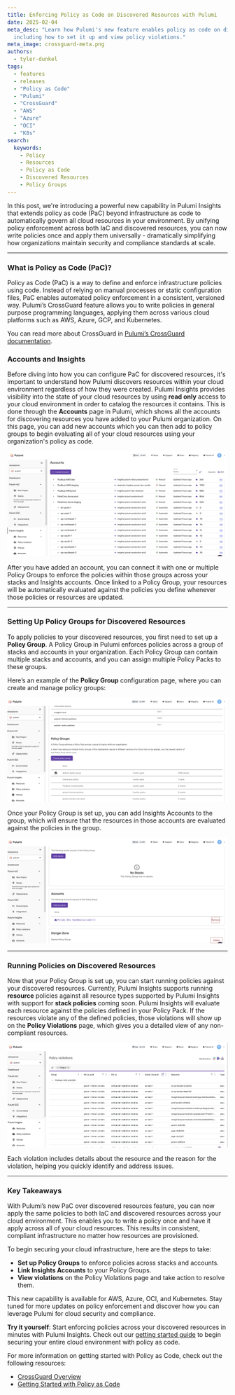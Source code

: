 ```yaml
---
title: Enforcing Policy as Code on Discovered Resources with Pulumi
date: 2025-02-04
meta_desc: "Learn how Pulumi's new feature enables policy as code on discovered resources,
  including how to set it up and view policy violations."
meta_image: crossguard-meta.png
authors:
  - tyler-dunkel
tags:
  - features
  - releases
  - "Policy as Code"
  - "Pulumi"
  - "CrossGuard"
  - "AWS"
  - "Azure"
  - "OCI"
  - "K8s"
search:
  keywords:
    - Policy
    - Resources
    - Policy as Code
    - Discovered Resources
    - Policy Groups
---
```


In this post, we're introducing a powerful new capability in Pulumi Insights that extends policy as code (PaC) beyond infrastructure as code to automatically govern all cloud resources in your environment. By unifying policy enforcement across both IaC and discovered resources, you can now write policies once and apply them universally - dramatically simplifying how organizations maintain security and compliance standards at scale.

<!--more-->

---

### What is Policy as Code (PaC)?

Policy as Code (PaC) is a way to define and enforce infrastructure policies using code. Instead of relying on manual processes or static configuration files, PaC enables automated policy enforcement in a consistent, versioned way. Pulumi’s CrossGuard feature allows you to write policies in general purpose programming languages, applying them across various cloud platforms such as AWS, Azure, GCP, and Kubernetes.

You can read more about CrossGuard in [Pulumi’s CrossGuard documentation](/docs/iac/using-pulumi/crossguard/).

### Accounts and Insights

Before diving into how you can configure PaC for discovered resources, it's important to understand how Pulumi discovers resources within your cloud environment regardless of how they were created. Pulumi Insights provides visibility into the state of your cloud resources by using **read only** access to your cloud environment in order to catalog the resources it contains. This is done through the **Accounts** page in Pulumi, which shows all the accounts for discovering resources you have added to your Pulumi organization. On this page, you can add new accounts which you can then add to policy groups to begin evaluating all of your cloud resources using your organization's policy as code.

![Accounts Page](accounts-list-page.png)

After you have added an account, you can connect it with one or multiple Policy Groups to enforce the policies within those groups across your stacks and Insights accounts. Once linked to a Policy Group, your resources will be automatically evaluated against the policies you define whenever those policies or resources are updated.

---

### Setting Up Policy Groups for Discovered Resources

To apply policies to your discovered resources, you first need to set up a **Policy Group**. A Policy Group in Pulumi enforces policies across a group of stacks and accounts in your organization. Each Policy Group can contain multiple stacks and accounts, and you can assign multiple Policy Packs to these groups.

Here’s an example of the **Policy Group** configuration page, where you can create and manage policy groups:

![Policy Group Configuration](policy-group-config.png)

Once your Policy Group is set up, you can add Insights Accounts to the group, which will ensure that the resources in those accounts are evaluated against the policies in the group.

![Policy Group Configuration](policy-group-add-account.png)

---

### Running Policies on Discovered Resources

Now that your Policy Group is set up, you can start running policies against your discovered resources. Currently, Pulumi Insights supports running **resource** policies against all resource types supported by Pulumi Insights with support for **stack policies** coming soon. Pulumi Insights will evaluate each resource against the policies defined in your Policy Pack. If the resources violate any of the defined policies, those violations will show up on the **Policy Violations** page, which gives you a detailed view of any non-compliant resources.

![Policy Violations](policy-violations-page.png)

Each violation includes details about the resource and the reason for the violation, helping you quickly identify and address issues.

---

### Key Takeaways

With Pulumi’s new PaC over discovered resources feature, you can now apply the same policies to both IaC and discovered resources across your cloud environment. This enables you to write a policy once and have it apply across all of your cloud resources. This results in consistent, compliant infrastructure no matter how resources are provisioned.

To begin securing your cloud infrastructure, here are the steps to take:

- **Set up Policy Groups** to enforce policies across stacks and accounts.
- **Link Insights Accounts** to your Policy Groups.
- **View violations** on the Policy Violations page and take action to resolve them.

This new capability is available for AWS, Azure, OCI, and Kubernetes. Stay tuned for more updates on policy enforcement and discover how you can leverage Pulumi for cloud security and compliance.

**Try it yourself**: Start enforcing policies across your discovered resources in minutes with Pulumi Insights. Check out our [getting started guide](/docs/insights/get-started/) to begin securing your entire cloud environment with policy as code.

For more information on getting started with Policy as Code, check out the following resources:

- [CrossGuard Overview](/docs/iac/using-pulumi/crossguard/)
- [Getting Started with Policy as Code](/blog/getting-started-with-pac)
